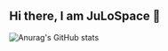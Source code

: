 ## Hi there, I am JuLoSpace 👋

![Anurag's GitHub stats](https://github-readme-stats.vercel.app/api?username=julospace&show_icons=true&theme=tokyonight)
